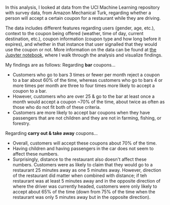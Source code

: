 In this analysis, I looked at data from the UCI Machine Learning repository with survey data, from Amazon Mechanical Turk, regarding whether a person will accept a certain coupon for a restaurant while they are driving.

The data includes different features regarding users (gender, age, etc.), context to the coupon being offered (weather, time of day, current destination, etc.), coupon information (coupon type and how long before it expires), and whether in that instance that user signalled that they would use the coupon or not.
More information on the data can be found at <a href="https://github.com/mattbenn/Coupon-Acceptance/blob/main/01%20Analysis/01%20Analysis.ipynb">the Jupyter notebook</a>, where I walk through the analysis and visualize findings.

My findings are as follows:
Regarding <b>bar</b> coupons...
<ul>
  <li>Customers who go to bars 3 times or fewer per month reject a coupon to a bar about 60% of the time, whereas customers who go to bars 4 or more times per month are three to four times more likely to accept a coupon to a bar.</li>
  <li>However, customers who are over 25 & go to the bar at least once a month would accept a coupon ~70% of the time, about twice as often as those who do not fit both of these criteria.</li>
  <li>Customers are more likely to accept bar coupons when they have passengers that are not children and they are not in farming, fishing, or forestry.</li>
</ul>
Regarding <b>carry out & take away</b> coupons...
<ul>
  <li>Overall, customers will accept these coupons about 70% of the time.</li>
  <li>Having children and having passengers in the car does not seem to affect these numbers.</li>
  <li>Surprisingly, distance to the restaurant also doesn't affect these numbers. Customers were as likely to claim that they would go to a restaurant 25 minutes away as one 5 minutes away. However, direction of the restaurant did matter when combined with distance; if teh restaurant was at least 5 minutes away and in the opposite direction of where the driver was currently headed, customers were only likely to accept about 65% of the time (down from 75% of the time when the restaurant was only 5 minutes away but in the opposite direction).</li>
</ul>
